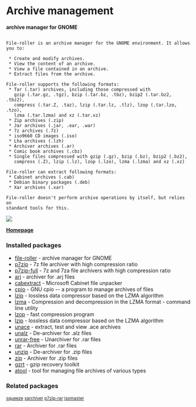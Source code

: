 # Archive management

__archive manager for GNOME__

```

File-roller is an archive manager for the GNOME environment. It allows you to:

 * Create and modify archives.
 * View the content of an archive.
 * View a file contained in an archive.
 * Extract files from the archive.

File-roller supports the following formats:
 * Tar (.tar) archives, including those compressed with
   gzip (.tar.gz, .tgz), bzip (.tar.bz, .tbz), bzip2 (.tar.bz2, .tbz2),
   compress (.tar.Z, .taz), lzip (.tar.lz, .tlz), lzop (.tar.lzo, .tzo),
   lzma (.tar.lzma) and xz (.tar.xz)
 * Zip archives (.zip)
 * Jar archives (.jar, .ear, .war)
 * 7z archives (.7z)
 * iso9660 CD images (.iso)
 * Lha archives (.lzh)
 * Archiver archives (.ar)
 * Comic book archives (.cbz)
 * Single files compressed with gzip (.gz), bzip (.bz), bzip2 (.bz2),
   compress (.Z), lzip (.lz), lzop (.lzo), lzma (.lzma) and xz (.xz)

File-roller can extract following formats:
 * Cabinet archives (.cab)
 * Debian binary packages (.deb)
 * Xar archives (.xar)

File-roller doesn't perform archive operations by itself, but relies on
standard tools for this.

```

![](https://screenshots.debian.net/thumbnail/file-roller/)


 **[Homepage](http://fileroller.sourceforge.net/)**

### Installed packages

* [file-roller](https://packages.debian.org/jessie/file-roller) - archive manager for GNOME
* [p7zip](https://packages.debian.org/jessie/p7zip) - 7z file archiver with high compression ratio
* [p7zip-full](https://packages.debian.org/jessie/p7zip-full) - 7z and 7za file archivers with high compression ratio
* [arj](https://packages.debian.org/jessie/arj) - archiver for .arj files
* [cabextract](https://packages.debian.org/jessie/cabextract) - Microsoft Cabinet file unpacker
* [cpio](https://packages.debian.org/jessie/cpio) - GNU cpio -- a program to manage archives of files
* [lzip](https://packages.debian.org/jessie/lzip) - lossless data compressor based on the LZMA algorithm
* [lzma](https://packages.debian.org/jessie/lzma) - Compression and decompression in the LZMA format - command line utility
* [lzop](https://packages.debian.org/jessie/lzop) - fast compression program
* [lzip](https://packages.debian.org/jessie/lzip) - lossless data compressor based on the LZMA algorithm
* [unace](https://packages.debian.org/jessie/unace) - extract, test and view .ace archives
* [unalz](https://packages.debian.org/jessie/unalz) - De-archiver for .alz files
* [unrar-free](https://packages.debian.org/jessie/unrar-free) - Unarchiver for .rar files
* [rar](https://packages.debian.org/jessie/rar) - Archiver for .rar files
* [unzip](https://packages.debian.org/jessie/unzip) - De-archiver for .zip files
* [zip](https://packages.debian.org/jessie/zip) - Archiver for .zip files
* [gzrt](https://packages.debian.org/jessie/gzrt) - gzip recovery toolkit
* [atool](https://packages.debian.org/jessie/atool) - tool for managing file archives of various types

### Related packages

<sub> [squeeze](https://packages.debian.org/jessie/squeeze) [xarchiver](https://packages.debian.org/jessie/xarchiver) [p7zip-rar](https://packages.debian.org/jessie/p7zip-rar) [isomaster](https://packages.debian.org/jessie/isomaster)  </sub>
